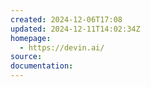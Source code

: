 ```yaml
---
created: 2024-12-06T17:08
updated: 2024-12-11T14:02:34Z
homepage:
  - https://devin.ai/
source: 
documentation:
---
```

